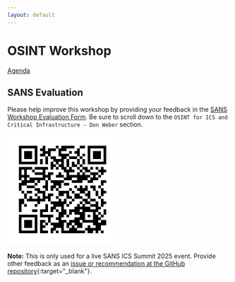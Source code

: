 ```yaml
---
layout: default
---
```


# OSINT Workshop
[Agenda](./index.md)

## SANS Evaluation

Please help improve this workshop by providing your feedback in the [SANS Workshop Evaluation Form](https://survey.sans.org/jfe/form/SV_882HNlbo8h3Hyya?Q_CHL=qr). Be sure to scroll down to the `OSINT for ICS and Critical Infrastructure - Don Weber` section.

![SANS Workshop Evaluation Form](./img/workshop_evals_ics-summit-2025.png)

**Note:** This is only used for a live SANS ICS Summit 2025 event. Provide other feedback as an [issue or recommendation at the GitHub repository](https://github.com/cutaway-security/ics-summit-2025-osint-workshop){:target="_blank"}.
